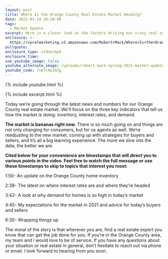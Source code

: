 ```yaml
---
layout: post
title: Where Is the Orange County Real Estate Market Heading?
date: 2021-03-24 20:28:00
tags:
  - Market Update
excerpt: Here is a closer look at the factors driving our crazy real estate market.
enclosure: >-
  https://vyralmarketing.s3.amazonaws.com/Robert+Mack/Where+Is+the+Orange+County+Real+Estate+Market+Heading_.mp4
pullquote:
enclosure_type: video/mp4
enclosure_time:
use_youtube_image: false
youtube_alternate_image: /uploads/robert-mack-spring-2021-market-update-yt.jpg
youtube_code: 7s67c9p28Zg
---
```

{% include youtube.html %}

{% include excerpt.html %}

Today we’re going through the latest news and numbers for our Orange County real estate market. We'll focus on the three key indicators that tell us how the market is doing: inventory, interest rates, and demand.

**The market is bananas right now.** There is so much going on and things are not only changing for consumers, but for us agents as well. We’re readjusting to the new market, coming up with strategies for buyers and sellers, and it’s all a big learning experience. The more we dive into the data, the better we are.

**Cited below for your convenience are timestamps that will direct you to various points in the video. Feel free to watch the full message or use these timestamps to skip to topics that interest you most:**

1:50- An update on the Orange County home inventory

2:38- The latest on where interest rates are and where they’re headed

3:42- A look at why demand for homes is so high in today’s market

4:45- My expectations for the market in 2021 and advice for today’s buyers and sellers

6:30- Wrapping things up

The moral of the story is that wherever you are, find a real estate expert you know that can get the job done for you. If you’re in the Orange County area, my team and I would love to be of service. If you have any questions about your situation or real estate in general, don’t hesitate to reach out via phone or email. I look forward to hearing from you soon.
